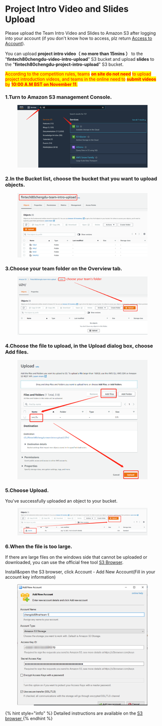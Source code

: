 # Project Intro Video and Slides Upload

Please upload the Team Intro Video and Slides to Amazon S3 after logging into your account (if you don't know how to access, plz return [Access to Account](sign-console.md)).

You can upload **project intro video（** **no more than 15mins ）** to the "**fintech80chengdu-video-intro-upload**" S3 bucket and upload **slides** to the "**fintech80chengdu-project-intro-upload**" S3 bucket.&#x20;

<mark style="color:red;">According to the competition rules, teams</mark> <mark style="color:red;"></mark><mark style="color:red;">**on site do not need**</mark> <mark style="color:red;"></mark><mark style="color:red;">to upload project introduction videos, and teams in the online  need to</mark> <mark style="color:red;"></mark><mark style="color:red;">**submit videos**</mark> <mark style="color:red;"></mark><mark style="color:red;">by</mark> <mark style="color:red;"></mark><mark style="color:red;">**10:00 A.M BST on November 11**</mark><mark style="color:red;">.</mark>

### 1.Turn to Amazon S3 management Console.

<figure><img src="../../.gitbook/assets/20.png" alt=""><figcaption></figcaption></figure>

### 2.In the Bucket list, choose the bucket that you want to upload objects.

<figure><img src="../../.gitbook/assets/5.png" alt=""><figcaption></figcaption></figure>

### 3.Choose your team folder on the Overview tab.

<figure><img src="../../.gitbook/assets/6.png" alt=""><figcaption></figcaption></figure>

### 4.Choose the file to upload, in the Upload dialog box, choose Add files.

<figure><img src="../../.gitbook/assets/7.png" alt=""><figcaption></figcaption></figure>

### 5.Choose Upload.

You've successfully uploaded an object to your bucket.

<figure><img src="../../.gitbook/assets/8.png" alt=""><figcaption></figcaption></figure>

### 6.When the file is too large.

If there are large files on the windows side that cannot be uploaded or downloaded,  you can use the official free tool [S3 Browser](https://s3browser.com/download/s3browser-9-2-1.exe).

Install\&open the S3 browser, click Account - Add New Account(Fill in your account key information)

<figure><img src="../../.gitbook/assets/9.jpg" alt=""><figcaption></figcaption></figure>

{% hint style="info" %}
Detailed instructions are available on the [S3 browser ](https://s3browser.com/s3browser-first-run.aspx)
{% endhint %}
